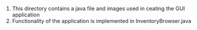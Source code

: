1. This directory contains a java file and images used in ceating the GUI application
2. Functionality of the application is implemented in InventoryBrowser.java
